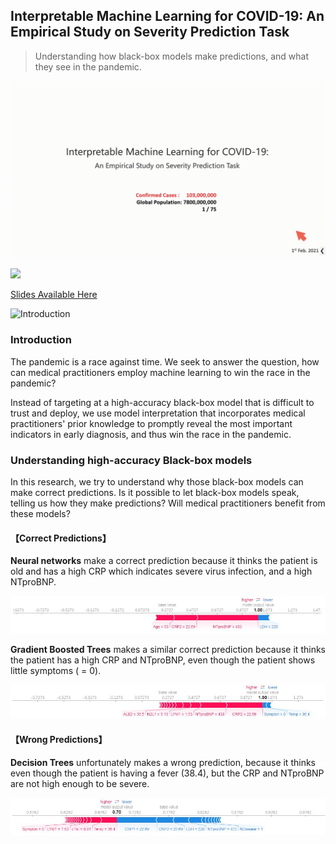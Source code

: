 ## Interpretable Machine Learning for COVID-19: An Empirical Study on Severity Prediction Task

> Understanding how black-box models make predictions, and what they see in the pandemic.


![](doc/video.gif)

<a href="https://youtu.be/klOPynfwVmI"><img src="doc/video.png"></a>

[Slides Available Here](https://github.com/wuhanstudio/interpretable-ml-covid-19/blob/master/Interpretable-ml-covid19.pdf)

![Introduction](./doc/intro.png)

### Introduction

The pandemic is a race against time. We seek to answer the question, how can medical practitioners employ machine learning to win the race in the pandemic?  

Instead of targeting at a high-accuracy black-box model that is difficult to trust and deploy, we use model interpretation that incorporates medical practitioners' prior knowledge to promptly reveal the most important indicators in early diagnosis, and thus win the race in the pandemic.  

### Understanding high-accuracy Black-box models

In this research, we try to understand why those black-box models can make correct predictions. Is it possible to let black-box models speak, telling us how they make predictions? Will medical practitioners benefit from these models?  

#### 【Correct Predictions】

**Neural networks** make a correct prediction because it thinks the patient is old and has a high CRP which indicates severe virus infection, and a high NTproBNP.  

![](./doc/shap_nn_5.jpg)

**Gradient Boosted Trees** makes a similar correct prediction because it thinks the patient has a high CRP and NTproBNP, even though the patient shows little symptoms ( = 0).

![](./doc/shap_xgb_5.jpg)

#### 【Wrong Predictions】

**Decision Trees** unfortunately makes a wrong prediction, because it thinks even though the patient is having a fever (38.4), but the CRP and NTproBNP are not high enough to be severe.

![](./doc/shap_rf_5.jpg)





